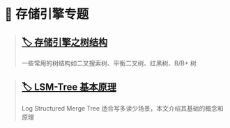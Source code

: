 # 🚀 存储引擎专题

> ## [🏷️ 存储引擎之树结构](posts/存储引擎/存储引擎之树结构.md)
>
> 一些常用的树结构如二叉搜索树、平衡二叉树、红黑树、B/B+ 树

> ## [🏷️ LSM-Tree 基本原理](posts/存储引擎/LSM-Tree基本原理.md)
>
> Log Structured Merge Tree 适合写多读少场景，本文介绍其基础的概念和原理









